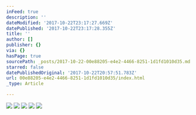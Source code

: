 ```yaml
---
inFeed: true
description: ''
dateModified: '2017-10-22T23:17:27.669Z'
datePublished: '2017-10-22T23:17:28.355Z'
title: ''
author: []
publisher: {}
via: {}
hasPage: true
sourcePath: _posts/2017-10-22-00e88205-e4e2-4466-8251-1d1fd1010d35.md
starred: false
datePublishedOriginal: '2017-10-22T20:57:51.783Z'
url: 00e88205-e4e2-4466-8251-1d1fd1010d35/index.html
_type: Article

---
```

![](https://the-grid-user-content.s3-us-west-2.amazonaws.com/c9137f59-33de-40f8-8e15-1b0c3db38eb5.jpg)
![](https://the-grid-user-content.s3-us-west-2.amazonaws.com/843f3c80-f79d-4b46-8a3d-d450e3bc12b7.jpg)
![](https://the-grid-user-content.s3-us-west-2.amazonaws.com/281ca4cf-40f2-48dc-9e8c-6769d5626cf2.jpg)
![](https://the-grid-user-content.s3-us-west-2.amazonaws.com/d9a16860-11cb-4801-9cb1-7e203e2d14ef.jpg)
![](https://the-grid-user-content.s3-us-west-2.amazonaws.com/ee144aed-b5c7-46b9-bbe8-0ff4b34125f5.jpg)